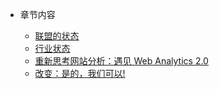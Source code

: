    
* 章节内容
   
  * [联盟的状态](https://github.com/SuckseedYuan/Web-Analytics-2.0/blob/master/Chapter1/State-of-the-Analytics-Union.md)
  * [行业状态](https://github.com/SuckseedYuan/Web-Analytics-2.0/blob/master/Chapter1/State-of-the-Industry.md)
  * [重新思考网站分析：遇见 Web Analytics 2.0](https://github.com/SuckseedYuan/Web-Analytics-2.0/blob/master/Chapter1/Rethinking-Web-Analytics:Meet-Web-Analytics-2.0.md)
  * [改变：是的，我们可以!](https://github.com/SuckseedYuan/Web-Analytics-2.0/blob/master/Chapter1/Change:%20Yes-We-Can!.md)
